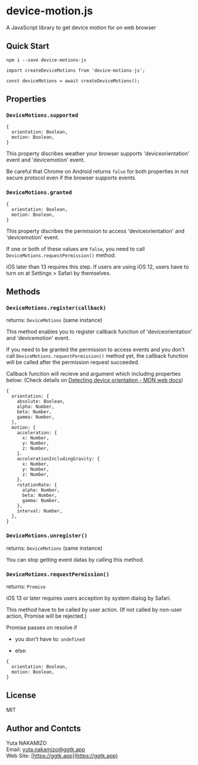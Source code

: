 # device-motion.js

A JavaScript library to get device motion for on web browser


## Quick Start

```
npm i --save device-motions-js
```

```
import createDeviceMotions from 'device-motions-js';

const deviceMotions = await createDeviceMotions();
```

## Properties

### `DeviceMotions.supported`

```
{
  orientation: Boolean,
  motion: Boolean,
}
```

This property discribes weather your browser supports 'deviceorientation' event and 'devicemotion' event.

Be careful that Chrome on Android returns `false` for both properties in not secure protocol even if the browser supports events.

### `DeviceMotions.granted`

```
{
  orientation: Boolean,
  motion: Boolean,
}
```

This property discribes the permission to access 'deviceorientation' and 'devicemotion' event.

If one or both of these values are `false`, you need to call `DeviceMotions.requestPermission()` method.

iOS later than 13 requires this step. If users are using iOS 12, users have to turn on at Settings > Safari by themselves.


## Methods

### `DeviceMotions.register(callback)`

returns: `DeviceMotions` (same instance)

This method enables you to register callback function of 'deviceorientation' and 'devicemotion' event.

If you need to be granted the permission to access events and you don't call `DeviceMotions.requestPermission()` method yet, the callback function will be called after the permission request succeeded.

Callback function will recieve and argument which including properties below:
(Check details on [Detecting device orientation - MDN web docs](https://developer.mozilla.org/en-US/docs/Web/API/Detecting_device_orientation))


```
{
  orientation: {
    absolute: Boolean,
    alpha: Number,
    beta: Number,
    gamma: Number,
  },
  motion: {
    acceleration: {
      x: Number,
      y: Number,
      z: Number,
    }.
    accelerationIncludingGravity: {
      x: Number,
      y: Number,
      z: Number,
    },
    rotationRate: {
      alpha: Number,
      beta: Number,
      gamma: Number,
    },
    interval: Number,
  },
}
```


### `DeviceMotions.unregister()`

returns: `DeviceMotions` (same instance)

You can stop getting event datas by calling this method.


### `DeviceMotions.requestPermission()`

returns: `Promise`

iOS 13 or later requires users acception by system dialog by Safari.

This method have to be called by user action. (If not called by non-user action, Promise will be rejected.)

Promise passes on resolve if

- you don't have to: `undefined`

- else:
```
{
  orientation: Boolean,
  motion: Boolean,
}
```


## License

MIT

## Author and Contcts

Yuta NAKAMIZO  
Email: [yuta.nakamizo@ggtk.app](mailto:yuta.nakamizo@ggtk.app)  
Web Site: [https://ggtk.app](https://ggtk.app)

